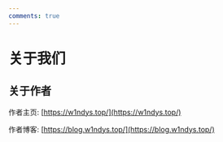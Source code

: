 ```yaml
---
comments: true
---
```




# 关于我们

## 关于作者

作者主页: [https://w1ndys.top/](https://w1ndys.top/)

作者博客: [https://blog.w1ndys.top/](https://blog.w1ndys.top/)
